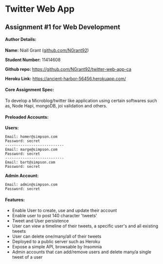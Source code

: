 # Twitter Web App
## Assignment #1 for Web Development

#### Author Details:

**Name:** Niall Grant ([github.com/NGrant92](https://github.com/NGrant92))

**Student Number:** 11414608

**Github repo:** https://github.com/NGrant92/twitter-web-app-ca

**Heroku Link:** https://ancient-harbor-56456.herokuapp.com/

#### Core Assignment Spec:

To develop a Microblog/twitter like application using certain softwares
such as, Node Hapi, mongoDB, joi validation and others.

#### Preloaded Accounts:

**Users:**

    Email: homer@simpson.com
    Password: secret
    ---------------------------
    Email: marge@simpson.com
    Password: secret
    ---------------------------
    Email: bart@simpson.com
    Password: secret

**Admin Account:**
    
    Email: admin@simpson.com
    Password: secret

#### Features:

- Enable User to create, use and update their account
- Enable user to post 140 character 'tweets'
- Tweet and User persistence
- User can view a timeline of their tweets, a specific user's and all existing tweets
- User can delete one/many/all of their tweets
- Deployed to a public server such as Heroku
- Expose a simple API, browsable by Insomnia
- Admin accounts that can add/remove users and delete many/a single tweet of a user
